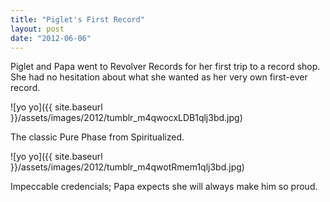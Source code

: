 ```yaml
---
title: "Piglet's First Record"
layout: post
date: "2012-06-06"
---
```


Piglet and Papa went to Revolver Records for her first trip to a record shop. She had no hesitation about what she wanted as her very own first-ever record.

![yo yo]({{ site.baseurl }}/assets/images/2012/tumblr_m4qwocxLDB1qlj3bd.jpg)

The classic Pure Phase from Spiritualized.

![yo yo]({{ site.baseurl }}/assets/images/2012/tumblr_m4qwotRmem1qlj3bd.jpg)

Impeccable credencials; Papa expects she will always make him so proud.
